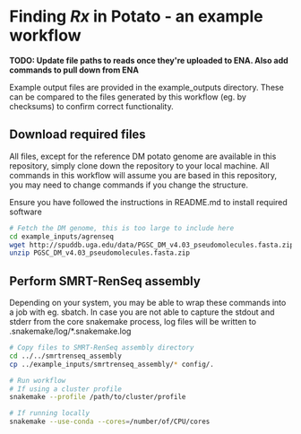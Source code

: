 # Finding *Rx* in Potato - an example workflow

**TODO: Update file paths to reads once they're uploaded to ENA. Also add commands to pull down from ENA**

Example output files are provided in the example_outputs directory. These can be compared to the files generated by this workflow (eg. by checksums) to confirm correct functionality.

## Download required files

All files, except for the reference DM potato genome are available in this repository, simply clone down the repository to your local machine. All commands in this workflow will assume you are based in this repository, you may need to change commands if you change the structure.

Ensure you have followed the instructions in README.md to install required software

```bash
# Fetch the DM genome, this is too large to include here
cd example_inputs/agrenseq
wget http://spuddb.uga.edu/data/PGSC_DM_v4.03_pseudomolecules.fasta.zip
unzip PGSC_DM_v4.03_pseudomolecules.fasta.zip
```

## Perform SMRT-RenSeq assembly

Depending on your system, you may be able to wrap these commands into a job with eg. sbatch. In case you are not able to capture the stdout and stderr from the core snakemake process, log files will be written to .snakemake/log/*.snakemake.log

```bash
# Copy files to SMRT-RenSeq assembly directory
cd ../../smrtrenseq_assembly
cp ../example_inputs/smrtrenseq_assembly/* config/.

# Run workflow
# If using a cluster profile
snakemake --profile /path/to/cluster/profile

# If running locally
snakemake --use-conda --cores=/number/of/CPU/cores
```
